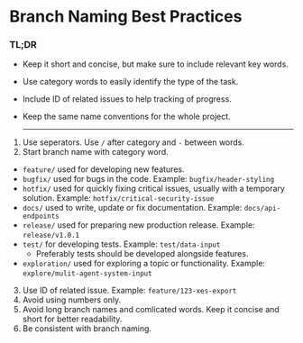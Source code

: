 # Branch Naming Best Practices

### TL;DR
- Keep it short and concise, but make sure to include relevant key words.
- Use category words to easily identify the type of the task.
- Include ID of related issues to help tracking of progress.
- Keep the same name conventions for the whole project.

  ----

1. Use seperators. Use `/` after category and `-` between words.
2. Start branch name with category word.
  * `feature/` used for developing new features.
  * `bugfix/` used for bugs in the code. Example: `bugfix/header-styling`
  * `hotfix/` used for quickly fixing critical issues, usually with a temporary solution. Example: `hotfix/critical-security-issue`
  * `docs/` used to write, update or fix documentation. Example: `docs/api-endpoints`
  * `release/` used for preparing new production release. Example: `release/v1.0.1`
  * `test/` for developing tests. Example: `test/data-input`
    * Preferably tests should be developed alongside features.
  * `exploration/` used for exploring a topic or functionality. Example: `explore/mulit-agent-system-input`
3. Use ID of related issue. Example: `feature/123-xes-export`
4. Avoid using numbers only.
5. Avoid long branch names and comlicated words. Keep it concise and short for better readability.
6. Be consistent with branch naming.

